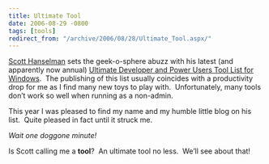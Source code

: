 ```yaml
---
title: Ultimate Tool
date: 2006-08-29 -0800
tags: [tools]
redirect_from: "/archive/2006/08/28/Ultimate_Tool.aspx/"
---
```


[Scott Hanselman](http://www.hanselman.com/blog/) sets the geek-o-sphere
abuzz with his latest (and apparently now annual) [Ultimate Developer
and Power Users Tool List for
Windows](http://www.hanselman.com/blog/ScottHanselmans2006UltimateDeveloperAndPowerUsersToolListForWindows.aspx). 
The publishing of this list usually coincides with a productivity drop
for me as I find many new toys to play with.  Unfortunately, many tools
don’t work so well when running as a non-admin.

This year I was pleased to find my name and my humble little blog on his
list.  Quite pleased in fact until it struck me. 

*Wait one doggone minute!*

Is Scott calling me a **tool**?  An ultimate tool no less.  We’ll see
about that!

